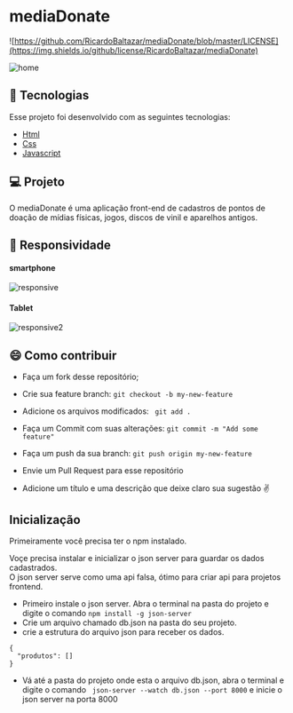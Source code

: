 # mediaDonate  

![https://github.com/RicardoBaltazar/mediaDonate/blob/master/LICENSE](https://img.shields.io/github/license/RicardoBaltazar/mediaDonate)  
  

![home](https://user-images.githubusercontent.com/56805229/85428730-0a207100-b554-11ea-80c1-cfd1aa12e55b.gif)  
  
## :rocket: Tecnologias  
Esse projeto foi desenvolvido com as seguintes tecnologias:  
  
* [Html](https://developer.mozilla.org/pt-BR/docs/Web/HTML/HTML5)
* [Css](https://developer.mozilla.org/pt-BR/docs/Web/CSS)  
* [Javascript](https://developer.mozilla.org/pt-BR/docs/Aprender/JavaScript)  
  
## :computer: Projeto  
O mediaDonate é uma aplicação front-end de cadastros de pontos de doação de mídias físicas, jogos, discos de vinil e aparelhos antigos.
  
## :iphone: Responsividade  
  
#### smartphone
![responsive](https://user-images.githubusercontent.com/56805229/85431810-6eddca80-b558-11ea-87a0-c842b87a8d96.gif)  
  
#### Tablet
![responsive2](https://user-images.githubusercontent.com/56805229/85437635-4b6b4d80-b561-11ea-89bb-534f43b18df0.gif)  
  
## :smile: Como contribuir  
  
* Faça um fork desse repositório;  
* Crie sua feature branch: ```git checkout -b my-new-feature```  
* Adicione os arquivos modificados: ``` git add .```  
* Faça um Commit com suas alterações: ```git commit -m "Add some feature"```  
* Faça um push da sua branch: ``` git push origin my-new-feature ```  
* Envie um Pull Request para esse repositório  
  
* Adicione um título e uma descrição que deixe claro sua sugestão :v:  
  
## Inicialização  
Primeiramente você precisa ter o npm instalado.

Voçe precisa instalar e inicializar o json server para guardar os dados cadastrados.  
O json server serve como uma api falsa, ótimo para criar api para projetos frontend.  
* Primeiro instale o json server. Abra o terminal na pasta do projeto e digite o comando ``` npm install -g json-server ```  
* Crie um arquivo chamado db.json na pasta do seu projeto.  
* crie a estrutura do arquivo json para receber os dados.  
```
{
  "produtos": []
}
```  
* Vá até a pasta do projeto onde esta o arquivo db.json, abra o terminal e digite o comando ``` json-server --watch db.json --port 8000``` e inicie o json server na porta 8000  




  




